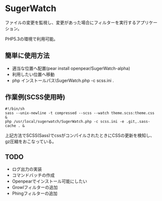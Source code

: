 SugerWatch
==========
ファイルの変更を監視し、変更があった場合にフィルターを実行するアプリケーション。

PHP5.3の環境で利用可能。

簡単に使用方法
--------------
* 適当な位置へ配置(pear install openpear/SugerWatch-alpha)
* 利用したい位置へ移動
* php インストールパス\SugerWatch.php -c scss.ini .


作業例(SCSS使用時)
------------------
    #!/bin/sh
    sass --unix-newline -t compressed --scss --watch theme.scss:theme.css &
    php /usr/local/sugerwatch/SugerWatch.php -c scss.ini -e .git,.sass-cache . &

上記方法でSCSS(Sass)でcssがコンパイルされたときにCSSの更新を検知し、gz圧縮をおこなっている。

TODO
----
* ログ出力の実装
* コマンドバッチの作成
* Openpearでインストール可能にしたい
* Growlフィルターの追加
* Phingフィルターの追加
